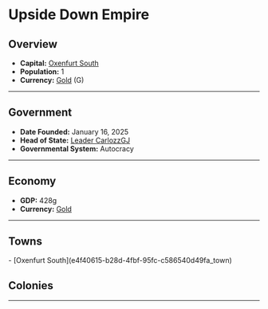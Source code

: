 <!--UNDEDITED FILE, remove this entire line if this file has been edited!-->
# <!--NAME-->Upside Down Empire<!--NAME-->

## Overview

- **Capital:** <!--CAPITAL_LINK-->[Oxenfurt South](e4f40615-b28d-4fbf-95fc-c586540d49fa_town)<!--CAPITAL_LINK-->
- **Population:** <!--POPULATION-->1<!--POPULATION-->
- **Currency:** <!--CURRENCY_LINK-->[Gold](Gold_currency)<!--CURRENCY_LINK--> (<!--CURRENCY_ABV-->G<!--CURRENCY_ABV-->)

---

## Government

- **Date Founded:** <!--FOUNDED-->January 16, 2025<!--FOUNDED-->
- **Head of State:** <!--LEADER_TITLE_LINK-->[Leader CarlozzGJ](CarlozzGJ_user)<!--LEADER_TITLE_LINK-->
- **Governmental System:** <!--GOVERNMENT-->Autocracy<!--GOVERNMENT-->

---

## Economy

- **GDP:** <!--GDP-->428g<!--GDP-->
- **Currency:** <!--CURRENCY_LINK-->[Gold](Gold_currency)<!--CURRENCY_LINK-->

---

## Towns

<!--TOWNS-->- [Oxenfurt South](e4f40615-b28d-4fbf-95fc-c586540d49fa_town)<!--TOWNS-->

## Colonies

<!--COLONIES--><!--COLONIES-->

---
